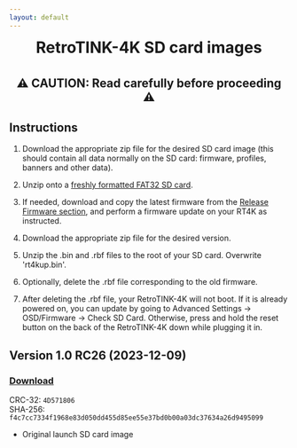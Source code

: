 ```yaml
---
layout: default
---
```


<h1 align="center" style="margin-top: 0px;">RetroTINK-4K SD card images</h1>

<br />

<h2 align="center" style="margin-top: 0px;">⚠️ CAUTION: Read carefully before proceeding ⚠️</h2>

## Instructions️

1. Download the appropriate zip file for the desired SD card image (this should contain all data normally on the SD card: firmware, profiles, banners and other data).
2. Unzip onto a [freshly formatted FAT32 SD card](http://ridgecrop.co.uk/index.htm?guiformat.htm).
3. If needed, download and copy the latest firmware from the [Release Firmware section](4k.md), and perform a firmware update on your RT4K as instructed.

1. Download the appropriate zip file for the desired version.
2. Unzip the .bin and .rbf files to the root of your SD card. Overwrite 'rt4kup.bin'.
3. Optionally, delete the .rbf file corresponding to the old firmware.
4. After deleting the .rbf file, your RetroTINK-4K will not boot. If it is already powered on, you can update by going to Advanced Settings -> OSD/Firmware -> Check SD Card. Otherwise, press and hold the reset button on the back of the RetroTINK-4K down while plugging it in.

## Version 1.0 RC26 (2023-12-09)

### [Download](https://cdn.jsdelivr.net/gh/retrotink-llc/firmwares@main/RetroTINK-4K/SD%20card%20images/Rt4k_10rc26.zip)
CRC-32: `4D571806`  
SHA-256: `f4c7cc7334f1968e83d050dd455d85ee55e37bd0b00a03dc37634a26d9495099`

- Original launch SD card image